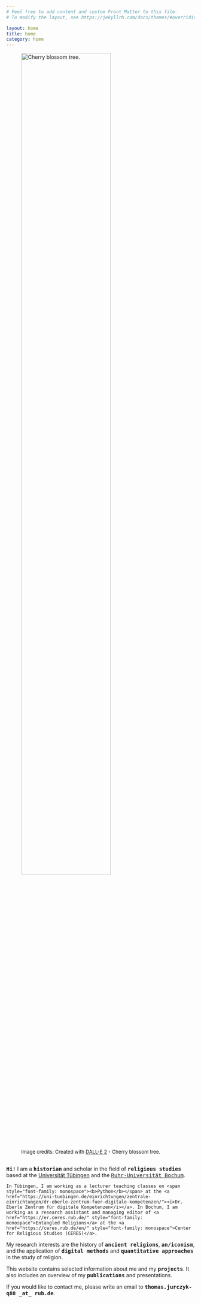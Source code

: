 ```yaml
---
# Feel free to add content and custom Front Matter to this file.
# To modify the layout, see https://jekyllrb.com/docs/themes/#overriding-theme-defaults

layout: home
title: home
category: home
---
```


<figure style="padding-bottom: 3%;">
  <img src="{{ site.baseurl }}{% link assets/images/title.png %}" alt="Cherry blossom tree." style="width:75%">
  <figcaption style="font-size: small">Image credits: Created with <a href="https://openai.com/dall-e-2/">DALL-E 2</a> - Cherry blossom tree.</figcaption>
</figure>

<p class="title-text">
	<span style="font-family: monospace"><b>Hi!</b></span> I am a <span style="font-family: monospace"><b>historian</b></span> and scholar in the field of <span style="font-family: monospace"><b>religious studies</b></span> based at the <a href="https://uni-tuebingen.de/">Universität Tübingen</a> and the <a href="https://www.ruhr-uni-bochum.de/en" style="font-family: monospace">Ruhr-Universität Bochum</a>.
	
	In Tübingen, I am working as a lecturer teaching classes on <span style="font-family: monospace"><b>Python</b></span> at the <a href="https://uni-tuebingen.de/einrichtungen/zentrale-einrichtungen/dr-eberle-zentrum-fuer-digitale-kompetenzen/"><i>Dr. Eberle Zentrum für digitale Kompetenzen</i></a>. In Bochum, I am working as a research assistant and managing editor of <a href="https://er.ceres.rub.de/" style="font-family: monospace">Entangled Religions</a> at the <a href="https://ceres.rub.de/en/" style="font-family: monospace">Center for Religious Studies (CERES)</a>.
</p>

<p class="title-text">
	My research interests are the history of <span style="font-family: monospace"><b>ancient religions</b></span>, <span style="font-family: monospace"><b>an/iconism</b></span>, and the application of <span style="font-family: monospace"><b>digital methods</b></span> and <span style="font-family: monospace"><b>quantitative approaches</b></span> in the study of religion.
</p>

<p class="title-text">
	This website contains selected information about me and my <span style="font-family: monospace"><b>projects</b></span>. It also includes an overview of my <span style="font-family: monospace"><b>publications</b></span> and presentations.
</p>

<p class="title-text">
	If you would like to contact me, please write an email to <span style="font-family: monospace"><b>thomas.jurczyk-q88 _at_ rub.de</b></span>.
</p>